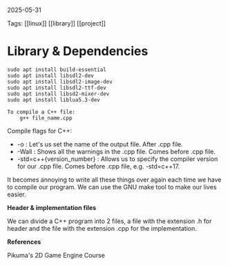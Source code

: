 2025-05-31 

Tags: [[linux]] [[library]] [[project]]
# **Library & Dependencies**

```
sudo apt install build-essential
sudo apt install libsdl2-dev
sudo apt install libsdl2-image-dev
sudo apt install libsdl2-ttf-dev
sudo apt install libsd2-mixer-dev
sudo apt install liblua5.3-dev
```

~~~
To compile a C++ file:
	g++ file_name.cpp 
~~~

Compile flags for C++:
- -o : Let's us set the name of the output file. After .cpp file.
- -Wall : Shows all the warnings in the .cpp file. Comes before .cpp file.
- -std=c++{version_number} : Allows us to specify the compiler version for our .cpp file. Comes before .cpp file, e.g. -std=c++17.

It becomes annoying to write all these things over again each time we have to compile our program. We can use the GNU make tool to make our lives easier.

**Header & implementation files**

We can divide a C++ program into 2 files, a file with the extension .h for header and the file with the extension .cpp for the implementation.



**References**

Pikuma's 2D Game Engine Course